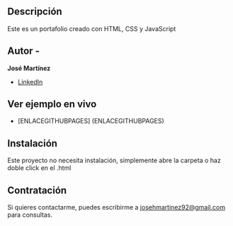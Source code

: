 ## Descripción

Este es un portafolio creado con HTML, CSS y JavaScript

## Autor -
**José Martínez**

* [LinkedIn](https://www.linkedIn.com/in/josehmartinez92/)

## Ver ejemplo en vivo

- [ENLACEGITHUBPAGES] (ENLACEGITHUBPAGES)

## Instalación 
Este proyecto no necesita instalación, simplemente abre la carpeta o haz doble click en el .html

## Contratación
Si quieres contactarme, puedes escribirme a josehmartinez92@gmail.com para consultas.
